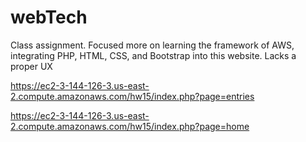# webTech
Class assignment. Focused more on learning the framework of AWS, integrating PHP, HTML, CSS, and Bootstrap into this website. Lacks a proper UX

https://ec2-3-144-126-3.us-east-2.compute.amazonaws.com/hw15/index.php?page=entries

https://ec2-3-144-126-3.us-east-2.compute.amazonaws.com/hw15/index.php?page=home
